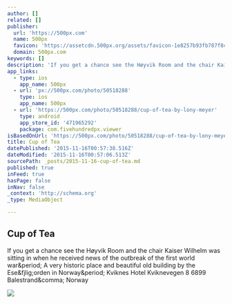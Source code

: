 ```yaml
---
author: []
related: []
publisher:
  url: 'https://500px.com'
  name: 500px
  favicon: 'https://assetcdn.500px.org/assets/favicon-1e8257b93fb787f8ceb66b5522ee853c.ico'
  domain: 500px.com
keywords: []
description: 'If you get a chance see the Høyvik Room and the chair Kaiser Wilhelm was sitting in when he received news of the outbreak of the first world war. A very historic place and beautiful old building by the Esefjorden in Norway. Kviknes Hotel Kviknevegen 8 6899 Balestrand, Norway'
app_links:
  - type: ios
    app_name: 500px
  - url: 'px://500px.com/photo/50518288'
    type: ios
    app_name: 500px
  - url: 'https://500px.com/photo/50518288/cup-of-tea-by-lony-meyer'
    type: android
    app_store_id: '471965292'
    package: com.fivehundredpx.viewer
isBasedOnUrl: 'https://500px.com/photo/50518288/cup-of-tea-by-lony-meyer'
title: Cup of Tea
datePublished: '2015-11-16T00:57:38.516Z'
dateModified: '2015-11-16T00:57:06.513Z'
sourcePath: _posts/2015-11-16-cup-of-tea.md
published: true
inFeed: true
hasPage: false
inNav: false
_context: 'http://schema.org'
_type: MediaObject

---
```

<article style=""><h1>Cup of Tea</h1><p>If you get a chance see the Høyvik Room and the chair Kaiser Wilhelm was sitting in when he received news of the outbreak of the first world war&amp;period; A very historic place and beautiful old building by the Ese&amp;fjlig;orden in Norway&amp;period; Kviknes Hotel Kviknevegen 8 6899 Balestrand&amp;comma; Norway</p><img src="https://drscdn.500px.org/photo/50518288/m%3D2048/f3c63d6a3ce782e8d523c8d9dbd5c98f" /></article>
